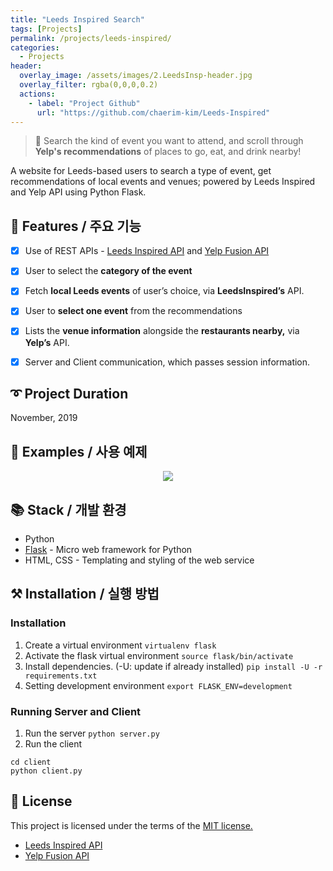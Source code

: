 ```yaml
---
title: "Leeds Inspired Search"
tags: [Projects]
permalink: /projects/leeds-inspired/
categories:
  - Projects
header:
  overlay_image: /assets/images/2.LeedsInsp-header.jpg
  overlay_filter: rgba(0,0,0,0.2)
  actions:
    - label: "Project Github"
      url: "https://github.com/chaerim-kim/Leeds-Inspired"
---
```



> 💃 Search the kind of event you want to attend, and scroll through **Yelp's recommendations** of places to go, eat, and drink nearby!

A website for Leeds-based users to search a type of event, get recommendations of local events and venues; powered by Leeds Inspired and Yelp API using Python Flask.


## 🎨 Features / 주요 기능

- [x]  Use of REST APIs - [Leeds Inspired API](http://api.leedsinspired.co.uk/) and [Yelp Fusion API](https://www.yelp.com/fusion)
- [x]  User to select the **category of the event**
- [x]  Fetch **local Leeds events** of user’s choice, via **LeedsInspired’s** API.
- [x]  User to **select one event** from the recommendations
- [x]  Lists the **venue information** alongside the **restaurants nearby,** via **Yelp’s** API.
- [x]  Server and Client communication, which passes session information.



## ➰ Project Duration
November, 2019



## 🐾 Examples / 사용 예제
<p align="center">
  <img src="https://user-images.githubusercontent.com/33334078/100367537-b4417f00-3045-11eb-8007-17c8b51410be.gif" />
</p>



## 📚 Stack / 개발 환경

- Python
- [Flask](https://flask.palletsprojects.com/) - Micro web framework for Python
- HTML, CSS - Templating and styling of the web service


## ⚒ Installation / 실행 방법

### Installation

1. Create a virtual environment
`virtualenv flask`
2. Activate the flask virtual environment
`source flask/bin/activate`
3. Install dependencies. (-U: update if already installed)
`pip install -U -r requirements.txt`
4. Setting development environment
`export FLASK_ENV=development`

### Running Server and Client

1. Run the server
`python server.py`
2. Run the client
```
cd client
python client.py
```

## 📜 License

This project is licensed under the terms of the [MIT license.](https://opensource.org/licenses/mit-license.php)
- [Leeds Inspired API](http://api.leedsinspired.co.uk/)
- [Yelp Fusion API](https://www.yelp.com/fusion)
